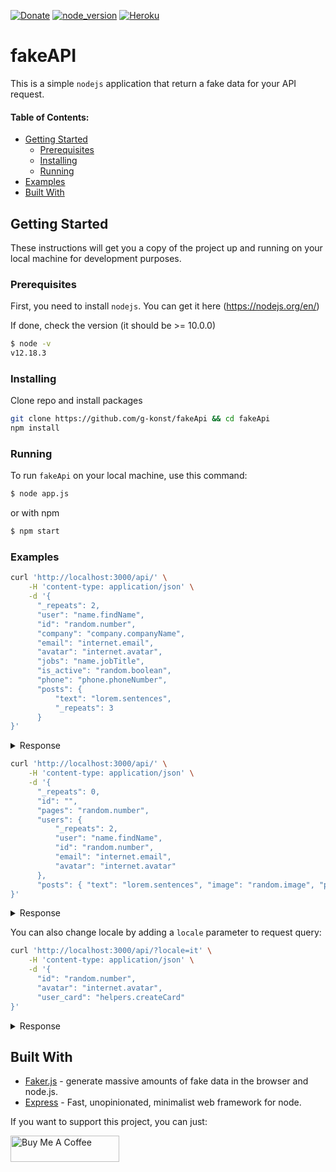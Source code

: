 [![Donate](https://img.shields.io/badge/PayPal-Donate-coral.svg?logo=paypal)](https://www.paypal.com/cgi-bin/webscr?cmd=_s-xclick&hosted_button_id=TLYVDH7FVHDLS)
[![node_version](https://img.shields.io/badge/node-%3E%3D10.0.0-brightgreen.svg?logo=Node.js)](https://nodejs.org/en/)
[![Heroku](https://img.shields.io/badge/Heroku-fakeapi-blueviolet.svg?logo=Heroku)](https://gkonst-fakeapi.herokuapp.com/)

# fakeAPI

This is a simple `nodejs` application that return a fake data for your API request.

#### Table of Contents:
 - [Getting Started](#getting-started)
   * [Prerequisites](#prerequisites)
   * [Installing](#installing)
   * [Running](#running)
 - [Examples](#examples)
 - [Built With](#built-with)

## Getting Started

These instructions will get you a copy of the project up and running on your local machine for development purposes.

### Prerequisites

First, you need to install `nodejs`. You can get it here (https://nodejs.org/en/)

If done, check the version (it should be >= 10.0.0)
```bash
$ node -v
v12.18.3
```

### Installing

Clone repo and install packages
```bash
git clone https://github.com/g-konst/fakeApi && cd fakeApi
npm install
```

### Running

To run `fakeApi` on your local machine, use this command:
```bash
$ node app.js
```
or with npm
```bash
$ npm start
```

### Examples

```bash
curl 'http://localhost:3000/api/' \
    -H 'content-type: application/json' \
    -d '{
      "_repeats": 2,
      "user": "name.findName",
      "id": "random.number",
      "company": "company.companyName",
      "email": "internet.email",
      "avatar": "internet.avatar",
      "jobs": "name.jobTitle",
      "is_active": "random.boolean",
      "phone": "phone.phoneNumber",
      "posts": {
          "text": "lorem.sentences",
          "_repeats": 3
      }
}'
```

<details>
  <summary>Response</summary>

```json
[
    {
        "user": "Muriel Lind",
        "id": 19287,
        "company": "Little LLC",
        "email": "Kaela27@gmail.com",
        "avatar": "https://s3.amazonaws.com/uifaces/faces/twitter/davidhemphill/128.jpg",
        "jobs": "National Group Executive",
        "is_active": false,
        "phone": "447-661-3540",
        "posts": [
            {
                "text": "Ut et voluptatem atque mollitia exercitationem nihil voluptatibus doloribus reprehenderit. Cumque voluptatem dignissimos nihil eos voluptates earum deleniti.",
                "id": 0
            },
            {
                "text": "Dolorem inventore corporis ea asperiores iste. Esse qui ducimus sequi adipisci animi ratione. Perspiciatis labore consequatur placeat doloribus similique ipsum.",
                "id": 1
            },
            {
                "text": "Incidunt aliquam ea qui officia earum animi neque. Voluptatem sed ad incidunt in provident voluptatem. Voluptas error cum. Debitis a doloremque officia laudantium.",
                "id": 2
            }
        ]
    },
    {
        "user": "Shemar Schmidt",
        "id": 58963,
        "company": "O'Reilly - Schuppe",
        "email": "Savannah.Kertzmann98@yahoo.com",
        "avatar": "https://s3.amazonaws.com/uifaces/faces/twitter/rude/128.jpg",
        "jobs": "Human Metrics Supervisor",
        "is_active": false,
        "phone": "390.219.0639",
        "posts": [
            {
                "text": "Exercitationem modi sit. Ducimus eum aliquam saepe natus enim quae architecto. Fugiat nisi voluptatem quisquam placeat.",
                "id": 0
            },
            {
                "text": "Architecto rerum aperiam recusandae est nam culpa. Dolorum sint in.",
                "id": 1
            },
            {
                "text": "Tempora aliquid repudiandae doloremque optio. Qui molestias possimus qui et distinctio. Odio praesentium occaecati. Impedit unde recusandae quidem. Ratione voluptatum quia debitis laborum. Quae aut officiis aliquid ab exercitationem aperiam aut architecto.",
                "id": 2
            }
        ]
    }
]
```
</details>

```bash
curl 'http://localhost:3000/api/' \
    -H 'content-type: application/json' \
    -d '{
      "_repeats": 0,
      "id": "",
      "pages": "random.number",
      "users": {
          "_repeats": 2,
          "user": "name.findName",
          "id": "random.number",
          "email": "internet.email",
          "avatar": "internet.avatar"
      },
      "posts": { "text": "lorem.sentences", "image": "random.image", "post_date": "date.past", "_repeats": 5 }
}'

```

<details>
  <summary>Response</summary>

```json
{
    "id": 0,
    "pages": 66582,
    "users": [
        {
            "user": "Stefanie Gleason V",
            "id": 91768,
            "email": "Monserrat_Crist1@gmail.com",
            "avatar": "https://s3.amazonaws.com/uifaces/faces/twitter/ainsleywagon/128.jpg"
        },
        {
            "user": "Justus Torp",
            "id": 98365,
            "email": "Kasandra60@yahoo.com",
            "avatar": "https://s3.amazonaws.com/uifaces/faces/twitter/eugeneeweb/128.jpg"
        }
    ],
    "posts": [
        {
            "text": "Et quia reprehenderit magni quia qui a. Nemo et atque consequuntur sunt deleniti vero blanditiis nostrum odit. Occaecati aliquam nihil sit. Et qui mollitia nihil et perspiciatis.",
            "image": "http://lorempixel.com/640/480/food",
            "post_date": "2020-07-15T07:56:47.498Z",
            "id": 0
        },
        {
            "text": "Ad eos alias non nemo velit culpa dolores id iure. Quibusdam reiciendis aliquam aut.",
            "image": "http://lorempixel.com/640/480/animals",
            "post_date": "2019-10-18T22:48:21.956Z",
            "id": 1
        },
        {
            "text": "Quos veritatis natus molestiae sed est repudiandae provident aperiam. Mollitia sunt quia ipsam aut et temporibus est necessitatibus. Odio minus debitis.",
            "image": "http://lorempixel.com/640/480/fashion",
            "post_date": "2020-02-08T23:05:27.043Z",
            "id": 2
        },
        {
            "text": "Accusamus aut qui quidem dicta fuga recusandae laboriosam totam. Dicta rerum sed ut voluptatibus repellat perspiciatis quo. Consequatur velit vero minima hic dolorem.",
            "image": "http://lorempixel.com/640/480/animals",
            "post_date": "2020-04-17T19:01:21.657Z",
            "id": 3
        },
        {
            "text": "Deleniti consequuntur et sed eaque rerum iure veritatis fuga. Quam molestias quod fuga accusantium. Ea iste qui qui molestiae autem provident et modi.",
            "image": "http://lorempixel.com/640/480/animals",
            "post_date": "2019-09-22T01:37:39.868Z",
            "id": 4
        }
    ]
}
```

</details>

You can also change locale by adding a `locale` parameter to request query:

```bash
curl 'http://localhost:3000/api/?locale=it' \
    -H 'content-type: application/json' \
    -d '{
      "id": "random.number",
      "avatar": "internet.avatar",
      "user_card": "helpers.createCard"
}'

```

<details>
  <summary>Response</summary>

```json
[
    {
        "id": 2314,
        "avatar": "https://s3.amazonaws.com/uifaces/faces/twitter/dzantievm/128.jpg",
        "user_card": {
            "name": "Giancarlo Rizzi",
            "username": "Ingrid93",
            "email": "Odino.Vitali@email.it",
            "address": {
                "streetA": "Martinelli Via",
                "streetB": "45009 D'amico Rotonda",
                "streetC": "3774 Ferrari Strada Suite 457",
                "streetD": "Suite 522",
                "city": "Sesto Deborah",
                "state": "Monza e della Brianza",
                "country": "Georgia",
                "zipcode": "28909",
                "geo": {
                    "lat": "-55.5395",
                    "lng": "90.5205"
                }
            },
            "phone": "017 667 6626",
            "website": "odino.org",
            "company": {
                "name": "Cattaneo e figli",
                "catchPhrase": "nazionale programmabile Paradigma",
                "bs": "mission-critical guida modelli"
            },
            "posts": [
                {
                    "words": "assumenda inventore ullam",
                    "sentence": "Enim aut id ut ipsa illo veritatis quo omnis.",
                    "sentences": "Illo facere fuga reprehenderit cupiditate ea sit. Fugit a et maiores est. Id omnis beatae similique natus placeat commodi. Corporis voluptatem dolorum expedita placeat omnis dolorem accusamus.",
                    "paragraph": "Ut sed voluptatem consequuntur ex debitis molestiae sed sint. Quia neque doloremque quia nihil et est enim. Suscipit magni natus nihil sit. Tempora tempora aut temporibus sit autem alias."
                },
                {
                    "words": "tenetur explicabo consequatur",
                    "sentence": "Repellat possimus praesentium quia eligendi.",
                    "sentences": "Omnis non sint cum dolore minus et. Recusandae ex sed quo qui fuga. Non voluptatem placeat vero et rerum reiciendis. Earum possimus id aut doloremque recusandae molestiae. Et facilis nostrum voluptatem aut voluptate maiores assumenda et.",
                    "paragraph": "Officiis qui quia. Quae omnis molestias deleniti dolorum ut aut id. Dolores libero corporis nobis et ut fuga. Neque rerum laboriosam est ipsum nihil id et et est."
                },
                {
                    "words": "enim ea distinctio",
                    "sentence": "Est earum aliquid dolorem magnam perferendis.",
                    "sentences": "Aut ut eum est sunt voluptatem laboriosam praesentium doloremque ducimus. Libero cupiditate saepe illo dolorem excepturi earum molestias illo. Et provident nam et. Ut porro quasi aut.",
                    "paragraph": "Culpa praesentium asperiores id et a est dolorem quia neque. Eveniet voluptate et. Sint tempore excepturi odit debitis error iure ex rerum in. Pariatur voluptates qui qui possimus sed est aut voluptas."
                }
            ],
            "accountHistory": [
                {
                    "amount": "825.17",
                    "date": "2012-02-02T00:00:00.000Z",
                    "business": "Negri, Romano and Fontana",
                    "name": "Credit Card Account 1820",
                    "type": "deposit",
                    "account": "85827485"
                },
                {
                    "amount": "470.66",
                    "date": "2012-02-02T00:00:00.000Z",
                    "business": "Carbon, Bernardi and Rizzi",
                    "name": "Investment Account 5741",
                    "type": "invoice",
                    "account": "18964923"
                },
                {
                    "amount": "265.48",
                    "date": "2012-02-02T00:00:00.000Z",
                    "business": "Lombardi SPA",
                    "name": "Checking Account 8190",
                    "type": "invoice",
                    "account": "00521733"
                }
            ]
        }
    }
]
```
</details>

## Built With

* [Faker.js](https://www.npmjs.com/package/faker) - generate massive amounts of fake data in the browser and node.js.
* [Express](https://www.npmjs.com/package/express) - Fast, unopinionated, minimalist web framework for node.

If you want to support this project, you can just:

<a href="https://www.buymeacoffee.com/FKCYvTtue" target="_blank"><img src="https://www.buymeacoffee.com/assets/img/custom_images/orange_img.png" alt="Buy Me A Coffee" style="height: 42px !important; width: 174px !important" ></a>
